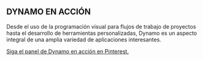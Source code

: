 

## DYNAMO EN ACCIÓN

Desde el uso de la programación visual para flujos de trabajo de proyectos hasta el desarrollo de herramientas personalizadas, Dynamo es un aspecto integral de una amplia variedad de aplicaciones interesantes.

[Siga el panel de Dynamo en acción en Pinterest.](http://www.pinterest.com/modelabnyc/dynamo-in-action/)

